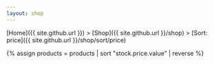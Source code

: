 ```yaml
---
layout: shop
---
```

[Home]({{ site.github.url }}) > [Shop]({{ site.github.url }}/shop) > [Sort: price]({{ site.github.url }}/shop/sort/price)

{% assign products = products | sort "stock.price.value" | reverse %}
